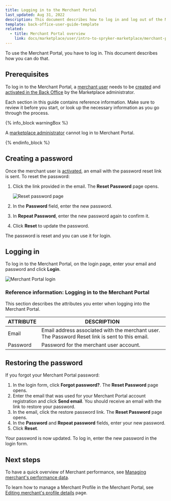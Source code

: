 ```yaml
---
title: Logging in to the Merchant Portal
last_updated: Aug 31, 2022
description: This document describes how to log in and log out of the Merchant Portal.
template: back-office-user-guide-template
related:
  - title: Merchant Portal overview
    link: docs/marketplace/user/intro-to-spryker-marketplace/merchant-portal.html
---
```


To use the Merchant Portal, you have to log in. This document describes how you can do that.


## Prerequisites

To log in to the Merchant Portal, a [merchant user](/docs/pbc/all/merchant-management/{{page.version}}/marketplace/marketplace-merchant-feature-overview/merchant-users-overview.html) needs to be [created](/docs/pbc/all/merchant-management/{{page.version}}/marketplace/manage-in-the-back-office/manage-merchant-users.html#creating-a-merchant-user) and [activated in the Back Office](/docs/pbc/all/merchant-management/{{page.version}}/marketplace/manage-in-the-back-office/manage-merchant-users.html#activating-and-deactivating-the-merchant-users) by the Marketplace administrator.

Each section in this guide contains reference information. Make sure to review it before you start, or look up the necessary information as you go through the process.

{% info_block warningBox %}

A [marketplace administrator](/docs/marketplace/user/intro-to-spryker-marketplace/marketplace-personas.html#marketplace-administrator) cannot log in to Merchant Portal.

{% endinfo_block %}

## Creating a password

Once the merchant user is [activated](/docs/pbc/all/merchant-management/{{page.version}}/marketplace/manage-in-the-back-office/manage-merchant-users.html#activating-and-deactivating-the-merchant-users), an email with the password reset link is sent. To reset the password:

1. Click the link provided in the email. The **Reset Password** page opens.

   ![Reset password page](https://spryker.s3.eu-central-1.amazonaws.com/docs/Marketplace/user+guides/Merchant+Portal+user+guides/Login+and+logout/set-password-for-merchant-portal.png)

2. In the **Password** field, enter the new password.

3. In **Repeat Password**, enter the new password again to confirm it.

4. Click **Reset** to update the password.

The password is reset and you can use it for login.

## Logging in

To log in to the Merchant Portal, on the login page, enter your email and password and click **Login**.

![Merchant Portal login](https://spryker.s3.eu-central-1.amazonaws.com/docs/Marketplace/user+guides/Merchant+Portal+user+guides/Login+and+logout/merchant-portal-login.png)


### Reference information: Logging in to the Merchant Portal

This section describes the attributes you enter when logging into the Merchant Portal.

| ATTRIBUTE | DESCRIPTION  |
| --------- | --------------- |
| Email     | Email address associated with the merchant user. The Password Reset link is sent to this email. |
| Password  | Password for the merchant user account.                      |

## Restoring the password

If you forgot your Merchant Portal password:
1. In the login form, click **Forgot password?**.
  The **Reset Password** page opens.
2. Enter the email that was used for your Merchant Portal account registration and click **Send email**.
You should receive an email with the link to restore your password.
3. In the email, click the restore password link.
The **Reset Password** page opens.
4. In the **Password** and **Repeat password** fields, enter your new password.
5. Click **Reset**.

Your password is now updated. To log in, enter the new password in the login form.

## Next steps

To have a quick overview of Merchant performance, see [Managing merchant's performance data](/docs/marketplace/user/merchant-portal-user-guides/{{page.version}}/dashboard/managing-merchants-performance-data.html).

To learn how to manage a Merchant Profile in the Merchant Portal, see [Editing merchant's profile details](/docs/marketplace/user/merchant-portal-user-guides/{{page.version}}/profile/editing-merchants-profile-details.html) page.
